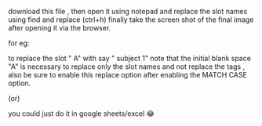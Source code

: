 
download this file , then open it using notepad and replace the slot names using find and replace (ctrl+h) 
finally take the screen shot of the final image after opening it via the browser.


for eg:

to replace the slot " A" with say " subject 1" note that the initial blank space "<blank space>A"
is necessary to replace only the slot names and not replace the 
<a> tags , also be sure to enable this replace option after enabling the MATCH CASE option.


(or)
  
 you could just do it in google sheets/excel 😂
